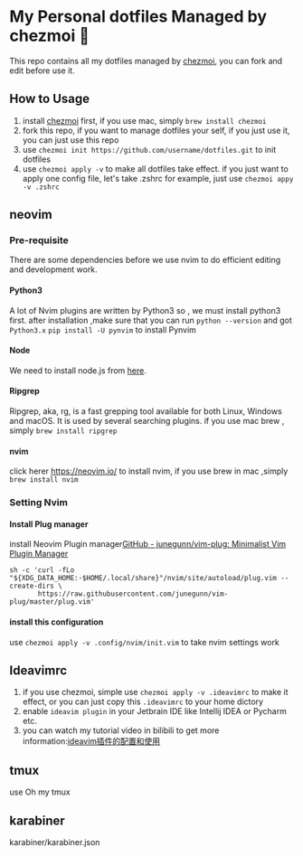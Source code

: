 # My Personal dotfiles Managed by chezmoi 🤖

This repo contains all my dotfiles managed by [chezmoi](https://github.com/twpayne/chezmoi), you can fork and edit before use it.


## How to Usage
1. install [chezmoi](https://github.com/twpayne/chezmoi) first, if you use mac, simply `brew install chezmoi`
2. fork this repo, if you want to manage dotfiles your self, if you just use it, you can just use this repo 
3. use `chezmoi init https://github.com/username/dotfiles.git` to init dotfiles
4. use `chezmoi apply -v` to make all dotfiles take effect. if you just want to apply one config file,
   let's take .zshrc for example, just use `chezmoi appy -v .zshrc`

## neovim

### Pre-requisite

There are some dependencies before we use nvim to do efficient editing and development work.


#### Python3
A lot of Nvim plugins are written by Python3 so , we must install python3 first. 
after installation ,make sure that you can run `python --version` and got `Python3.x`
`pip install -U pynvim` to install Pynvim

#### Node
We need to install node.js from [here](https://nodejs.org/en/download/).

#### Ripgrep
Ripgrep, aka, rg, is a fast grepping tool available for both Linux, Windows and macOS. It is used by several searching plugins.
if you use mac brew , simply `brew install ripgrep`

#### nvim
click herer https://neovim.io/ to install nvim, if you use brew in mac ,simply `brew install nvim`

### Setting Nvim

#### Install Plug manager 

install Neovim Plugin manager[GitHub - junegunn/vim-plug: Minimalist Vim Plugin Manager](https://github.com/junegunn/vim-plug)

```shell
sh -c 'curl -fLo "${XDG_DATA_HOME:-$HOME/.local/share}"/nvim/site/autoload/plug.vim --create-dirs \
       https://raw.githubusercontent.com/junegunn/vim-plug/master/plug.vim'
```

#### install this configuration

use `chezmoi apply -v .config/nvim/init.vim` to take nvim settings work


## Ideavimrc

1. if you use chezmoi, simple use `chezmoi apply -v .ideavimrc` to make it effect, or you can just copy this `.ideavimrc` to your home dictory
2. enable `ideavim plugin` in your Jetbrain IDE like Intellij IDEA or Pycharm etc.
3. you can watch my tutorial video in bilibili to get more information:[ideavim插件的配置和使用](https://www.bilibili.com/video/BV1p541157Va)

## tmux

use Oh my tmux

## karabiner

karabiner/karabiner.json

